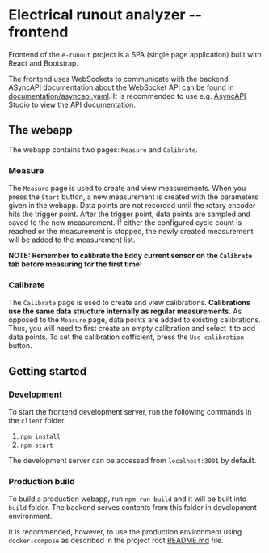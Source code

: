 # Electrical runout analyzer -- frontend

Frontend of the `e-runout` project is a SPA (single page application) built with React and Bootstrap. 

The frontend uses WebSockets to communicate with the backend. ASyncAPI documentation about the WebSocket API can be found in [documentation/asyncapi.yaml](../documentation/asyncapi.yaml). It is recommended to use e.g. [AsyncAPI Studio](https://studio.asyncapi.com/) to view the API documentation.


## The webapp

The webapp contains two pages: `Measure` and `Calibrate`.

### Measure

The `Measure` page is used to create and view measurements. When you press the `Start` button, a new measurement is created with the parameters given in the webapp. Data points are not recorded until the rotary encoder hits the trigger point. After the trigger point, data points are sampled and saved to the new measurement. If either the configured cycle count is reached or the measurement is stopped, the newly created measurement will be added to the measurement list.

**NOTE: Remember to calibrate the Eddy current sensor on the `Calibrate` tab before measuring for the first time!**

### Calibrate

The `Calibrate` page is used to create and view calibrations. **Calibrations use the same data structure internally as regular measurements.** As opposed to the `Measure` page, data points are added to existing calibrations. Thus, you will need to first create an empty calibration and select it to add data points. To set the calibration cofficient, press the `Use calibration` button.

## Getting started
### Development

To start the frontend development server, run the following commands in the `client` folder.

1. `npm install`
2. `npm start`

The development server can be accessed from `localhost:3001` by default.


### Production build

To build a production webapp, run `npm run build` and it will be built into `build` folder. The backend serves contents from this folder in development environment. 

It is recommended, however, to use the production environment using `docker-compose` as described in the project root [README.md](../README.md) file.